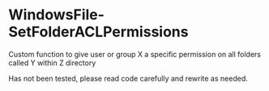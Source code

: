 # WindowsFile-SetFolderACLPermissions

Custom function to give user or group X a specific permission on all folders called Y within Z directory

Has not been tested, please read code carefully and rewrite as needed.
